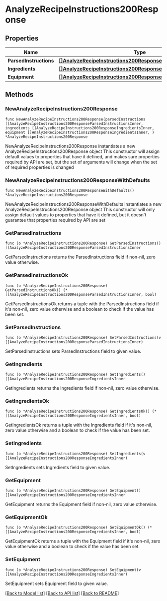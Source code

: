 # AnalyzeRecipeInstructions200Response

## Properties

Name | Type | Description | Notes
------------ | ------------- | ------------- | -------------
**ParsedInstructions** | [**[]AnalyzeRecipeInstructions200ResponseParsedInstructionsInner**](AnalyzeRecipeInstructions200ResponseParsedInstructionsInner.md) |  | 
**Ingredients** | [**[]AnalyzeRecipeInstructions200ResponseIngredientsInner**](AnalyzeRecipeInstructions200ResponseIngredientsInner.md) |  | 
**Equipment** | [**[]AnalyzeRecipeInstructions200ResponseIngredientsInner**](AnalyzeRecipeInstructions200ResponseIngredientsInner.md) |  | 

## Methods

### NewAnalyzeRecipeInstructions200Response

`func NewAnalyzeRecipeInstructions200Response(parsedInstructions []AnalyzeRecipeInstructions200ResponseParsedInstructionsInner, ingredients []AnalyzeRecipeInstructions200ResponseIngredientsInner, equipment []AnalyzeRecipeInstructions200ResponseIngredientsInner, ) *AnalyzeRecipeInstructions200Response`

NewAnalyzeRecipeInstructions200Response instantiates a new AnalyzeRecipeInstructions200Response object
This constructor will assign default values to properties that have it defined,
and makes sure properties required by API are set, but the set of arguments
will change when the set of required properties is changed

### NewAnalyzeRecipeInstructions200ResponseWithDefaults

`func NewAnalyzeRecipeInstructions200ResponseWithDefaults() *AnalyzeRecipeInstructions200Response`

NewAnalyzeRecipeInstructions200ResponseWithDefaults instantiates a new AnalyzeRecipeInstructions200Response object
This constructor will only assign default values to properties that have it defined,
but it doesn't guarantee that properties required by API are set

### GetParsedInstructions

`func (o *AnalyzeRecipeInstructions200Response) GetParsedInstructions() []AnalyzeRecipeInstructions200ResponseParsedInstructionsInner`

GetParsedInstructions returns the ParsedInstructions field if non-nil, zero value otherwise.

### GetParsedInstructionsOk

`func (o *AnalyzeRecipeInstructions200Response) GetParsedInstructionsOk() (*[]AnalyzeRecipeInstructions200ResponseParsedInstructionsInner, bool)`

GetParsedInstructionsOk returns a tuple with the ParsedInstructions field if it's non-nil, zero value otherwise
and a boolean to check if the value has been set.

### SetParsedInstructions

`func (o *AnalyzeRecipeInstructions200Response) SetParsedInstructions(v []AnalyzeRecipeInstructions200ResponseParsedInstructionsInner)`

SetParsedInstructions sets ParsedInstructions field to given value.


### GetIngredients

`func (o *AnalyzeRecipeInstructions200Response) GetIngredients() []AnalyzeRecipeInstructions200ResponseIngredientsInner`

GetIngredients returns the Ingredients field if non-nil, zero value otherwise.

### GetIngredientsOk

`func (o *AnalyzeRecipeInstructions200Response) GetIngredientsOk() (*[]AnalyzeRecipeInstructions200ResponseIngredientsInner, bool)`

GetIngredientsOk returns a tuple with the Ingredients field if it's non-nil, zero value otherwise
and a boolean to check if the value has been set.

### SetIngredients

`func (o *AnalyzeRecipeInstructions200Response) SetIngredients(v []AnalyzeRecipeInstructions200ResponseIngredientsInner)`

SetIngredients sets Ingredients field to given value.


### GetEquipment

`func (o *AnalyzeRecipeInstructions200Response) GetEquipment() []AnalyzeRecipeInstructions200ResponseIngredientsInner`

GetEquipment returns the Equipment field if non-nil, zero value otherwise.

### GetEquipmentOk

`func (o *AnalyzeRecipeInstructions200Response) GetEquipmentOk() (*[]AnalyzeRecipeInstructions200ResponseIngredientsInner, bool)`

GetEquipmentOk returns a tuple with the Equipment field if it's non-nil, zero value otherwise
and a boolean to check if the value has been set.

### SetEquipment

`func (o *AnalyzeRecipeInstructions200Response) SetEquipment(v []AnalyzeRecipeInstructions200ResponseIngredientsInner)`

SetEquipment sets Equipment field to given value.



[[Back to Model list]](../README.md#documentation-for-models) [[Back to API list]](../README.md#documentation-for-api-endpoints) [[Back to README]](../README.md)


